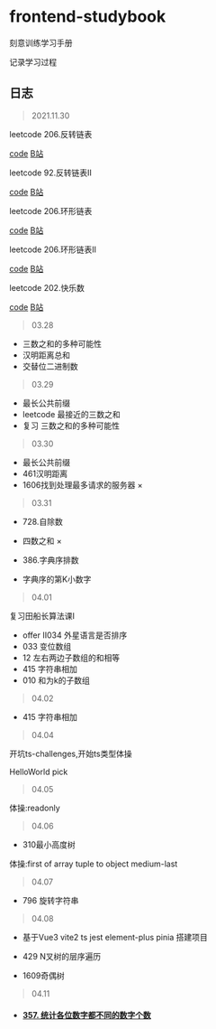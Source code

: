 # frontend-studybook
刻意训练学习手册

记录学习过程

## 日志

> 2021.11.30

leetcode 206.反转链表

[code](./algorithm/206.md) [B站](https://www.bilibili.com/video/BV1dr4y1Q76S?spm_id_from=333.999.0.0)

leetcode 92.反转链表II

[code](./algorithm/92.md) [B站](https://www.bilibili.com/video/BV1gh411x7Z5?spm_id_from=333.999.0.0)

leetcode 206.环形链表

[code](./algorithm/141.md) [B站](https://www.bilibili.com/video/BV1gh411x7Z5?spm_id_from=333.999.0.0)

leetcode 206.环形链表II

[code](./algorithm/142.md) [B站](https://www.bilibili.com/video/BV1gh411x7Z5?spm_id_from=333.999.0.0)


leetcode 202.快乐数

[code](./algorithm/202.md) [B站](https://www.bilibili.com/video/BV1Ai4y1Z7eP?spm_id_from=333.999.0.0)

> 03.28
 - 三数之和的多种可能性
 - 汉明距离总和
 - 交替位二进制数

> 03.29

- 最长公共前缀
- leetcode 最接近的三数之和 
- 复习 三数之和的多种可能性

> 03.30

- 最长公共前缀
- 461汉明距离
- 1606找到处理最多请求的服务器 ×

>  03.31

- 728.自除数
- 四数之和   ×

- 386.字典序排数
- 字典序的第K小数字

> 04.01

复习田船长算法课I

- offer II034 外星语言是否排序
- 033 变位数组
- 12 左右两边子数组的和相等
- 415 字符串相加
- 010 和为k的子数组

> 04.02

- 415 字符串相加

>  04.04

开坑ts-challenges,开始ts类型体操

HelloWorld pick

>  04.05

体操:readonly

>  04.06

- 310最小高度树

体操:first of array    tuple to object  medium-last

> 04.07

- 796 旋转字符串

> 04.08

- 基于Vue3 vite2 ts jest element-plus pinia 搭建项目

- 429 N叉树的层序遍历
- 1609奇偶树

> 04.11

- #### [357. 统计各位数字都不同的数字个数](https://leetcode-cn.com/problems/count-numbers-with-unique-digits/)
